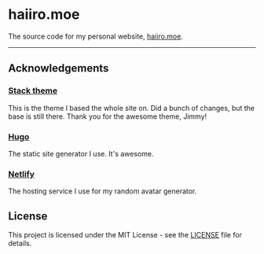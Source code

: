 # haiiro.moe

The source code for my personal website, [haiiro.moe](https://haiiro.moe).

---

## Acknowledgements

### [Stack theme](https://github.com/CaiJimmy/hugo-theme-stack-starter)

This is the theme I based the whole site on.
Did a bunch of changes, but the base is still there.
Thank you for the awesome theme, Jimmy!

### [Hugo](https://gohugo.io/)

The static site generator I use. It's awesome.

### [Netlify](https://www.netlify.com/)

The hosting service I use for my random avatar generator.

## License

This project is licensed under the MIT License - see the [LICENSE](LICENSE) file for details.

